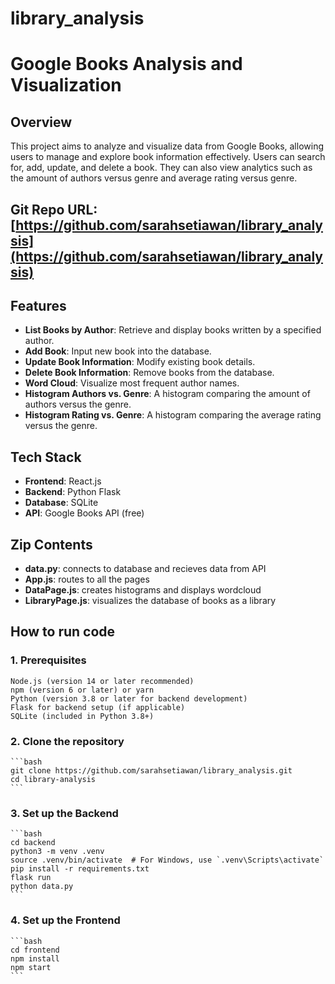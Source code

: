 # library_analysis
# Google Books Analysis and Visualization

## Overview

This project aims to analyze and visualize data from Google Books, allowing users to manage and explore book information effectively. Users can search for, add, update, and delete a book. They can also view analytics such as the amount of authors versus genre and average rating versus genre.

## Git Repo URL: [https://github.com/sarahsetiawan/library_analysis](https://github.com/sarahsetiawan/library_analysis)

## Features

- **List Books by Author**: Retrieve and display books written by a specified author.
- **Add Book**: Input new book into the database.
- **Update Book Information**: Modify existing book details.
- **Delete Book Information**: Remove books from the database.
- **Word Cloud**: Visualize most frequent author names.
- **Histogram Authors vs. Genre**: A histogram comparing the amount of authors versus the genre.
- **Histogram Rating vs. Genre**: A histogram comparing the average rating versus the genre.

## Tech Stack

- **Frontend**: React.js
- **Backend**: Python Flask
- **Database**: SQLite
- **API**: Google Books API (free)

## Zip Contents 
- **data.py**: connects to database and recieves data from API
- **App.js**: routes to all the pages
- **DataPage.js**: creates histograms and displays wordcloud 
- **LibraryPage.js**: visualizes the database of books as a library

## How to run code
### 1. Prerequisites
    Node.js (version 14 or later recommended)
    npm (version 6 or later) or yarn
    Python (version 3.8 or later for backend development)
    Flask for backend setup (if applicable)
    SQLite (included in Python 3.8+)
### 2. Clone the repository
    ```bash
    git clone https://github.com/sarahsetiawan/library_analysis.git
    cd library-analysis
    ```
### 3. Set up the Backend
    ```bash
    cd backend
    python3 -m venv .venv
    source .venv/bin/activate  # For Windows, use `.venv\Scripts\activate`
    pip install -r requirements.txt
    flask run
    python data.py
    ```
### 4. Set up the Frontend
    ```bash
    cd frontend
    npm install
    npm start
    ```

